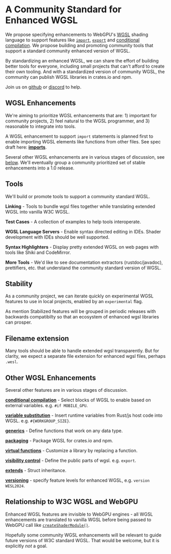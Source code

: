 # A Community Standard for Enhanced WGSL

We propose specifying enhancements
to WebGPU's [WGSL](https://www.w3.org/TR/WGSL/) shading language to support
features like [`import`](./Imports.md), [`export`](./Export.md)
and [conditional compilation](./ConditionalCompilation.md).
We propose building and promoting community tools that support
a standard community enhanced version of WGSL.

By standardizing an enhanced WGSL, we can
share the effort of building better tools for everyone,
including small projects
that can't afford to create their own tooling.
And with a standardized version of community WGSL,
the community can publish WGSL libraries in crates.io and npm.

Join us on [github](https://github.com/wgsl-tooling-wg/wgsl-import-spec)
or [discord](https://discord.gg/FXhZDV8V) to help.

## WGSL Enhancements

We're aiming to prioritize WGSL enhancements that are: 1) important for community projects,
2) feel natural to the WGSL programmer,
and 3) reasonable to integrate into tools.

A WGSL enhancement to support `import` statements is planned first
to enable importing WGSL elements like functions from other files.
See spec draft here: **[imports](./Imports.md)**.

Several other WGSL enhancements
are in various stages of discussion,
see [below](#other-wgsl-enhancements).
We'll eventually group a community prioritized
set of stable enhancements into a 1.0 release. 

## Tools

We'll build or promote tools to support a community standard WGSL.

**Linking** - Tools to bundle wgsl files together
while translating extended WGSL into vanilla W3C WGSL.

**Test Cases** - A collection of examples to help tools interoperate.

**WGSL Language Servers** - Enable syntax directed editing in IDEs.
Shader development with IDEs should be well supported.

**Syntax Highlighters** - Display pretty extended WGSL on web pages with
tools like Shiki and CodeMirror.

**More Tools** - We'd like to see documentation extractors (rustdoc/javadoc),
prettifiers, etc. that understand the community standard version of WGSL.

## Stability

As a community project,
we can iterate quickly on experimental WGSL features to use
in local projects, enabled by an `experimental` flag.

As mention Stabilized features will be grouped in periodic releases
with backwards compatibilty
so that an ecosystem of enhanced wgsl libraries can prosper.

## Filename extension

Many tools should be able to handle extended wgsl transparently.
But for clarity, we expect a separate file extension for enhanced wgsl files,
perhaps `.wesl`.

## Other WGSL Enhancements

Several other features are in various stages of discussion.

**[conditional compilation](./ConditionalCompilation.md)** -
Select blocks of WGSL to enable based on external variables. e.g. `#if MOBILE_GPU`.

**[variable substitution](./VariableSubstiution.md)** -
Insert runtime
variables from Rust/js host code into WGSL. e.g. `#{WORKGROUP_SIZE}`.

**[generics](./Generics.md)** -
Define functions that work on any data type.

**[packaging](./Packaging.md)** -
Package WGSL for crates.io and npm.

**[virtual functions](./VirtualFunctions.md)** -
Customize a library by replacing a function.

**[visibility control](./Visibility.md)** -
Define the public parts of wgsl.
e.g. `export`.

**[extends](./Extends.md)** - Struct inheritance.

**[versioning](./Versioning.md)** - specify feature levels for enhanced WGSL, e.g. `version WESL2024`.

## Relationship to W3C WGSL and WebGPU

Enhanced WGSL features are invisible to WebGPU engines -
all WGSL enhancements are translated to vanilla WGSL before being passed to WebGPU
call like [`createShaderModule()`](https://developer.mozilla.org/en-US/docs/Web/API/GPUDevice/createShaderModule).

Hopefully some community WGSL enhancements will be relevant to
guide future versions of W3C standard WGSL.
That would be welcome, but it is explicitly _not_ a goal.
